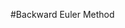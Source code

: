 <!---
"backward euler method" ivp odes "numerical methods" "implicit method"
--->
#Backward Euler Method